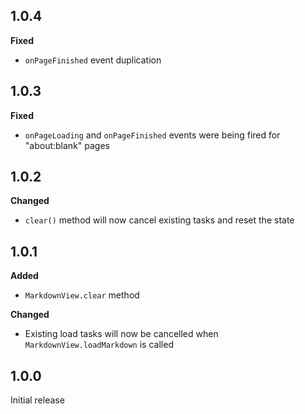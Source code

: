 ## 1.0.4

**Fixed**

 - `onPageFinished` event duplication


## 1.0.3

**Fixed**

 - `onPageLoading` and `onPageFinished` events were being fired for "about:blank" pages


## 1.0.2

**Changed**

 - `clear()` method will now cancel existing tasks and reset the state


## 1.0.1

**Added**

 - `MarkdownView.clear` method

**Changed**

 - Existing load tasks will now be cancelled when `MarkdownView.loadMarkdown` is called


## 1.0.0

Initial release